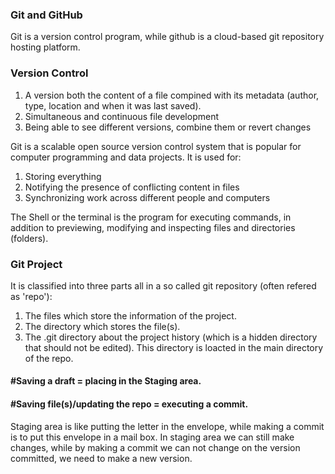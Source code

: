 ### Git and GitHub
Git is a version control program, while github is a cloud-based git repository hosting platform.

### Version Control
1. A version both the content of a file compined with its metadata (author, type, location and when it was last saved).
2. Simultaneous and continuous file development
3. Being able to see different versions, combine them or revert changes

Git is a scalable open source version control system that is popular for computer programming and data projects. It is used for:
1. Storing everything
2. Notifying the presence of conflicting content in files
3. Synchronizing work across different people and computers

The Shell or the terminal is the program for executing commands, in addition to previewing, modifying and inspecting files and directories (folders).

### Git Project
It is classified into three parts all in a so called git repository (often refered as 'repo'):
1. The files which store the information of the project.
2. The directory which stores the file(s).
3. The .git directory about the project history (which is a hidden directory that should not be edited). This directory is loacted in the main directory of the repo.

#### #Saving a draft = placing in the Staging area.
#### #Saving file(s)/updating the repo = executing a commit.
Staging area is like putting the letter in the envelope, while making a commit is to put this envelope in a mail box. In staging area we can still make changes, while by making a commit we can not change on the version committed, we need to make a new version.
